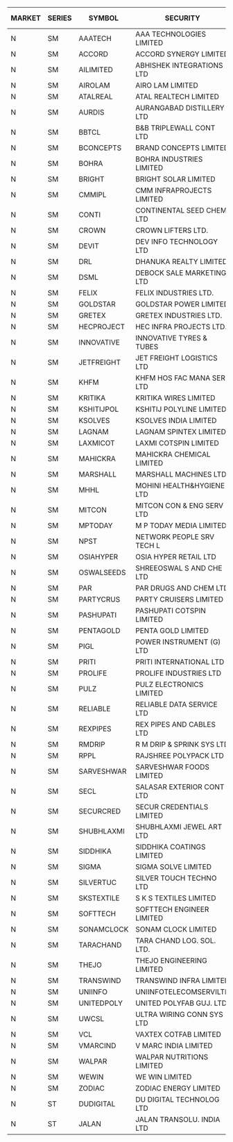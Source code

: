 


| MARKET | SERIES | SYMBOL | SECURITY | PREV CL PR | OPEN PRICE | HIGH PRICE | LOW PRICE | CLOSE PRICE | NET TRDVAL | NET TRDQTY | CORP IND | HI 52 WK | LO 52 WK |
| ----- | ----- | ----- | ----- | ----- | ----- | ----- | ----- | ----- | ----- | ----- | ----- | ----- | ----- |
| N | SM | AAATECH | AAA TECHNOLOGIES LIMITED | 45.00 | 47.95 | 47.95 | 46.95 | 47.50 | 7619550.00 | 162000 |  | 72.45 | 42.00 |
| N | SM | ACCORD | ACCORD SYNERGY LIMITED | 20.00 | 20.00 | 20.00 | 20.00 | 20.00 | 40000.00 | 2000 |  | 27.00 | 14.45 |
| N | SM | AILIMITED | ABHISHEK INTEGRATIONS LTD | 26.80 | 28.10 | 28.10 | 28.10 | 28.10 | 84300.00 | 3000 |  | 38.60 | 19.00 |
| N | SM | AIROLAM | AIRO LAM LIMITED | 52.00 | 52.00 | 52.00 | 50.00 | 50.10 | 909300.00 | 18000 |  | 59.00 | 19.25 |
| N | SM | ATALREAL | ATAL REALTECH LIMITED | 101.60 | 101.00 | 102.40 | 101.00 | 101.95 | 2269360.00 | 22400 |  | 105.25 | 30.95 |
| N | SM | AURDIS | AURANGABAD DISTILLERY LTD | 59.55 | 59.55 | 62.00 | 59.50 | 61.50 | 2893400.00 | 48000 |  | 64.70 | 25.80 |
| N | SM | BBTCL | B&B TRIPLEWALL CONT LTD | 89.75 | 92.00 | 93.70 | 90.35 | 90.35 | 828150.00 | 9000 | XDO | 99.30 | 27.20 |
| N | SM | BCONCEPTS | BRAND CONCEPTS LIMITED | 32.85 | 34.15 | 34.15 | 33.95 | 33.95 | 204300.00 | 6000 |  | 35.70 | 14.55 |
| N | SM | BOHRA | BOHRA INDUSTRIES LIMITED | 3.35 | 3.35 | 3.35 | 3.35 | 3.35 | 6700.00 | 2000 |  | 7.25 | .95 |
| N | SM | BRIGHT | BRIGHT SOLAR LIMITED | 5.70 | 5.45 | 5.45 | 5.45 | 5.45 | 441450.00 | 81000 |  | 15.55 | 4.60 |
| N | SM | CMMIPL | CMM INFRAPROJECTS LIMITED | 16.55 | 17.30 | 17.30 | 15.80 | 16.55 | 148950.00 | 9000 |  | 21.05 | 2.25 |
| N | SM | CONTI | CONTINENTAL SEED CHEM LTD | 6.20 | 6.50 | 6.50 | 6.40 | 6.40 | 42995.70 | 6666 |  | 14.60 | 5.20 |
| N | SM | CROWN | CROWN LIFTERS LTD. | 84.00 | 83.75 | 83.75 | 83.75 | 83.75 | 83750.00 | 1000 |  | 100.00 | 38.00 |
| N | SM | DEVIT | DEV INFO TECHNOLOGY LTD | 107.95 | 111.50 | 119.00 | 111.50 | 114.30 | 1711725.00 | 15000 |  | 139.55 | 85.00 |
| N | SM | DRL | DHANUKA REALTY LIMITED | 9.90 | 10.35 | 10.35 | 10.35 | 10.35 | 186300.00 | 18000 |  | 10.35 | 7.50 |
| N | SM | DSML | DEBOCK SALE MARKETING LTD | 26.95 | 28.00 | 28.25 | 26.40 | 28.25 | 6029700.00 | 222000 |  | 28.25 | 5.75 |
| N | SM | FELIX | FELIX INDUSTRIES LTD. | 40.15 | 38.15 | 41.55 | 38.15 | 40.55 | 5753800.00 | 144000 |  | 51.25 | 29.00 |
| N | SM | GOLDSTAR | GOLDSTAR POWER LIMITED | 22.00 | 22.00 | 22.00 | 22.00 | 22.00 | 132000.00 | 6000 |  | 24.05 | 19.70 |
| N | SM | GRETEX | GRETEX INDUSTRIES LTD. | 10.20 | 10.70 | 10.70 | 10.70 | 10.70 | 64200.00 | 6000 |  | 10.80 | 5.70 |
| N | SM | HECPROJECT | HEC INFRA PROJECTS LTD. | 95.95 | 100.70 | 100.70 | 100.70 | 100.70 | 120840.00 | 1200 |  | 112.35 | 95.95 |
| N | SM | INNOVATIVE | INNOVATIVE TYRES & TUBES | 11.85 | 11.35 | 11.35 | 11.30 | 11.30 | 67950.00 | 6000 |  | 20.45 | 5.65 |
| N | SM | JETFREIGHT | JET FREIGHT LOGISTICS LTD | 35.85 | 34.80 | 37.60 | 34.80 | 37.60 | 879000.00 | 24000 |  | 37.60 | 13.00 |
| N | SM | KHFM | KHFM HOS FAC MANA SER LTD | 38.70 | 39.80 | 39.80 | 39.00 | 39.00 | 353400.00 | 9000 |  | 42.50 | 25.00 |
| N | SM | KRITIKA | KRITIKA WIRES LIMITED | 33.70 | 33.80 | 35.00 | 33.80 | 34.50 | 1087200.00 | 32000 |  | 38.50 | 31.00 |
| N | SM | KSHITIJPOL | KSHITIJ POLYLINE LIMITED | 35.80 | 35.50 | 35.50 | 32.40 | 33.90 | 1114707.40 | 32662 |  | 42.65 | 19.85 |
| N | SM | KSOLVES | KSOLVES INDIA LIMITED | 308.20 | 301.20 | 323.60 | 296.00 | 323.60 | 42115360.00 | 137600 |  | 1718.20 | 192.85 |
| N | SM | LAGNAM | LAGNAM SPINTEX LIMITED | 38.50 | 39.90 | 40.40 | 38.65 | 40.25 | 1914900.00 | 48000 |  | 49.25 | 6.60 |
| N | SM | LAXMICOT | LAXMI COTSPIN LIMITED | 24.25 | 25.45 | 25.45 | 25.45 | 25.45 | 305400.00 | 12000 |  | 36.55 | 7.50 |
| N | SM | MAHICKRA | MAHICKRA CHEMICAL LIMITED | 82.00 | 82.00 | 82.90 | 80.00 | 80.05 | 1104450.00 | 13500 | XO | 95.00 | 70.05 |
| N | SM | MARSHALL | MARSHALL MACHINES LTD | 35.20 | 32.20 | 33.00 | 32.20 | 33.00 | 293400.00 | 9000 |  | 43.15 | 6.70 |
| N | SM | MHHL | MOHINI HEALTH&HYGIENE LTD | 20.80 | 22.80 | 22.80 | 21.10 | 21.20 | 385800.00 | 18000 |  | 39.50 | 15.35 |
| N | SM | MITCON | MITCON CON & ENG SERV LTD | 55.00 | 57.75 | 57.75 | 53.50 | 53.55 | 4471300.00 | 80000 |  | 63.50 | 33.10 |
| N | SM | MPTODAY | M P TODAY MEDIA LIMITED | 25.00 | 25.00 | 25.00 | 23.75 | 23.75 | 97500.00 | 4000 |  | 30.00 | 9.70 |
| N | SM | NPST | NETWORK PEOPLE SRV TECH L | 73.00 | 69.00 | 72.95 | 69.00 | 72.95 | 339120.00 | 4800 |  | 74.50 | 67.00 |
| N | SM | OSIAHYPER | OSIA HYPER RETAIL LTD | 212.35 | 225.00 | 225.00 | 220.00 | 220.00 | 178000.00 | 800 |  | 238.00 | 117.00 |
| N | SM | OSWALSEEDS | SHREEOSWAL S AND CHE LTD | 33.85 | 32.20 | 32.20 | 32.20 | 32.20 | 128800.00 | 4000 |  | 50.45 | 28.00 |
| N | SM | PAR | PAR DRUGS AND CHEM LTD | 106.80 | 106.80 | 106.80 | 106.80 | 106.80 | 213600.00 | 2000 |  | 139.05 | 47.15 |
| N | SM | PARTYCRUS | PARTY CRUISERS LIMITED | 19.00 | 19.95 | 19.95 | 19.95 | 19.95 | 39900.00 | 2000 |  | 39.90 | 16.50 |
| N | SM | PASHUPATI | PASHUPATI COTSPIN LIMITED | 80.00 | 83.00 | 83.00 | 80.50 | 80.50 | 522400.00 | 6400 |  | 99.00 | 49.80 |
| N | SM | PENTAGOLD | PENTA GOLD LIMITED | 64.00 | 65.00 | 67.00 | 63.50 | 66.00 | 3479700.00 | 54000 |  | 115.00 | 15.60 |
| N | SM | PIGL | POWER INSTRUMENT (G) LTD | 64.95 | 61.80 | 61.80 | 61.75 | 61.75 | 247100.00 | 4000 |  | 88.60 | 10.20 |
| N | SM | PRITI | PRITI INTERNATIONAL LTD | 214.60 | 215.50 | 224.90 | 212.50 | 214.25 | 9148400.00 | 41600 |  | 225.00 | 66.80 |
| N | SM | PROLIFE | PROLIFE INDUSTRIES LTD | 90.80 | 90.00 | 90.00 | 90.00 | 90.00 | 270000.00 | 3000 |  | 117.00 | 33.25 |
| N | SM | PULZ | PULZ ELECTRONICS LIMITED | 13.80 | 14.45 | 14.45 | 14.45 | 14.45 | 57800.00 | 4000 |  | 20.90 | 9.75 |
| N | SM | RELIABLE | RELIABLE DATA SERVICE LTD | 29.40 | 30.85 | 30.85 | 30.85 | 30.85 | 74040.00 | 2400 |  | 30.85 | 23.55 |
| N | SM | REXPIPES | REX PIPES AND CABLES LTD | 34.90 | 39.90 | 41.85 | 39.25 | 41.85 | 5765000.00 | 140000 |  | 41.85 | 26.00 |
| N | SM | RMDRIP | R M DRIP & SPRINK SYS LTD | 18.10 | 17.25 | 18.95 | 17.20 | 18.35 | 282300.00 | 16000 |  | 59.00 | 15.50 |
| N | SM | RPPL | RAJSHREE POLYPACK LTD | 168.00 | 165.00 | 168.50 | 165.00 | 168.45 | 1338900.00 | 8000 |  | 200.00 | 70.50 |
| N | SM | SARVESHWAR | SARVESHWAR FOODS LIMITED | 22.15 | 21.05 | 21.05 | 21.05 | 21.05 | 33680.00 | 1600 |  | 37.85 | 9.60 |
| N | SM | SECL | SALASAR EXTERIOR CONT LTD | 19.75 | 19.50 | 20.50 | 19.50 | 20.25 | 11412600.00 | 585000 |  | 41.00 | 9.90 |
| N | SM | SECURCRED | SECUR CREDENTIALS LIMITED | 31.00 | 29.45 | 30.00 | 29.45 | 30.00 | 178650.00 | 6000 |  | 35.00 | 12.00 |
| N | SM | SHUBHLAXMI | SHUBHLAXMI JEWEL ART LTD | 12.00 | 12.05 | 12.05 | 12.05 | 12.05 | 12050.00 | 1000 |  | 29.40 | 11.20 |
| N | SM | SIDDHIKA | SIDDHIKA COATINGS LIMITED | 64.30 | 67.50 | 67.50 | 65.30 | 65.30 | 265600.00 | 4000 |  | 81.50 | 45.00 |
| N | SM | SIGMA | SIGMA SOLVE LIMITED | 224.50 | 235.20 | 235.20 | 234.80 | 234.80 | 1410000.00 | 6000 |  | 254.65 | 33.80 |
| N | SM | SILVERTUC | SILVER TOUCH TECHNO LTD | 181.00 | 180.10 | 185.00 | 180.00 | 185.00 | 905200.00 | 5000 |  | 194.80 | 72.00 |
| N | SM | SKSTEXTILE | S K S TEXTILES LIMITED | 19.95 | 20.00 | 20.90 | 20.00 | 20.90 | 40900.00 | 2000 |  | 30.45 | 19.00 |
| N | SM | SOFTTECH | SOFTTECH ENGINEER LIMITED | 116.80 | 122.60 | 122.60 | 122.50 | 122.50 | 588160.00 | 4800 |  | 133.40 | 57.00 |
| N | SM | SONAMCLOCK | SONAM CLOCK LIMITED | 65.65 | 66.00 | 66.15 | 65.90 | 66.15 | 1188600.00 | 18000 |  | 66.15 | 39.00 |
| N | SM | TARACHAND | TARA CHAND LOG. SOL. LTD. | 37.50 | 37.75 | 37.75 | 37.75 | 37.75 | 75500.00 | 2000 |  | 52.35 | 26.00 |
| N | SM | THEJO | THEJO ENGINEERING LIMITED | 2680.00 | 2720.00 | 2775.00 | 2720.00 | 2758.35 | 2061067.50 | 750 |  | 2999.95 | 895.05 |
| N | SM | TRANSWIND | TRANSWIND INFRA LIMITED | 4.40 | 4.20 | 4.20 | 4.20 | 4.20 | 84000.00 | 20000 |  | 8.30 | 3.80 |
| N | SM | UNIINFO | UNIINFOTELECOMSERVILTD | 24.90 | 26.10 | 26.10 | 23.70 | 25.80 | 151200.00 | 6000 |  | 27.45 | 7.85 |
| N | SM | UNITEDPOLY | UNITED POLYFAB GUJ. LTD. | 13.05 | 13.70 | 13.70 | 13.70 | 13.70 | 123300.00 | 9000 |  | 59.75 | 8.20 |
| N | SM | UWCSL | ULTRA WIRING CONN SYS LTD | 33.20 | 34.50 | 34.50 | 34.50 | 34.50 | 552000.00 | 16000 |  | 34.50 | 22.65 |
| N | SM | VCL | VAXTEX COTFAB LIMITED | 62.85 | 64.30 | 65.50 | 64.30 | 65.50 | 585000.00 | 9000 |  | 65.50 | 17.00 |
| N | SM | VMARCIND | V MARC INDIA LIMITED | 32.60 | 32.75 | 32.75 | 32.75 | 32.75 | 589500.00 | 18000 |  | 45.00 | 25.35 |
| N | SM | WALPAR | WALPAR NUTRITIONS LIMITED | 33.70 | 35.00 | 35.00 | 35.00 | 35.00 | 560000.00 | 16000 |  | 51.50 | 31.55 |
| N | SM | WEWIN | WE WIN LIMITED | 14.30 | 14.50 | 15.00 | 14.50 | 15.00 | 88500.00 | 6000 |  | 57.00 | 13.05 |
| N | SM | ZODIAC | ZODIAC ENERGY LIMITED | 25.50 | 25.60 | 26.75 | 25.60 | 26.75 | 950200.00 | 36000 |  | 26.75 | 11.50 |
| N | ST | DUDIGITAL | DU DIGITAL TECHNOLOG LTD | 92.90 | 97.50 | 97.50 | 97.50 | 97.50 | 390000.00 | 4000 |  | 97.50 | 57.00 |
| N | ST | JALAN | JALAN TRANSOLU. INDIA LTD | 15.50 | 14.80 | 15.45 | 14.75 | 14.75 | 1249950.00 | 84000 |  | 50.00 | 13.05 |



